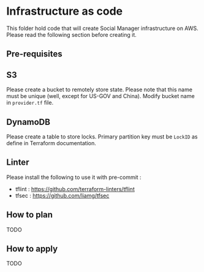 # Infrastructure as code

This folder hold code that will create Social Manager infrastructure on AWS. Please read the following section before creating it.

## Pre-requisites

## S3

Please create a bucket to remotely store state. Please note that this name must be unique (well, except for US-GOV and China).
Modify bucket name in `provider.tf` file.

## DynamoDB

Please create a table to store locks. Primary partition key must be `LockID` as define in Terraform documentation.

## Linter

Please install the following to use it with pre-commit :

* tflint : https://github.com/terraform-linters/tflint
* tfsec : https://github.com/liamg/tfsec

## How to plan

TODO

## How to apply

TODO
